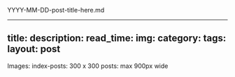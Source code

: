 YYYY-MM-DD-post-title-here.md

---
title:
description:
read_time:
img:
category:
tags:
layout: post
---

Images:
index-posts: 300 x 300
posts: max 900px wide
